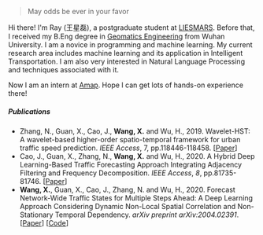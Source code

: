 > May odds be ever in your favor

Hi there! I'm Ray (王星磊), a postgraduate student at [LIESMARS](https://www.lmars.whu.edu.cn/). Before that, I received my B.Eng degree in [Geomatics Engineering](https://en.wikipedia.org/wiki/Geomatics) from Wuhan University. I am a novice in programming and machine learning. My current research area includes machine learning and its application in Intelligent Transportation. I am also very interested in Natural Language Processing and techniques associated with it.

Now I am an intern at [Amap](https://amap.com). Hope I can get lots of hands-on experience there!


##### Publications

- Zhang, N., Guan, X., Cao, J., **Wang, X.** and Wu, H., 2019. Wavelet-HST: A wavelet-based higher-order spatio-temporal framework for urban traffic speed prediction. *IEEE Access*, 7, pp.118446-118458. [[Paper](https://ieeexplore.ieee.org/abstract/document/8809691 )] 
- Cao, J., Guan, X., Zhang, N., **Wang, X.** and Wu, H., 2020. A Hybrid Deep Learning-Based Traffic Forecasting Approach Integrating Adjacency Filtering and Frequency Decomposition. *IEEE Access*, *8*, pp.81735-81746. [[Paper](https://ieeexplore.ieee.org/abstract/document/9082612)]
- **Wang, X.**, Guan, X., Cao, J., Zhang, N. and Wu, H., 2020. Forecast Network-Wide Traffic States for Multiple Steps Ahead: A Deep Learning Approach Considering Dynamic Non-Local Spatial Correlation and Non-Stationary Temporal Dependency. *arXiv preprint arXiv:2004.02391*. [[Paper](https://arxiv.org/abs/2004.02391)] [[Code](https://github.com/xlwang233/STSeq2Seq)]